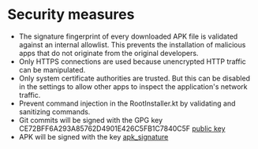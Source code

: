 # Security measures

- The signature fingerprint of every downloaded APK file is validated against an internal allowlist. This
  prevents the installation of malicious apps that do not originate from the original developers.
- Only HTTPS connections are used because unencrypted HTTP traffic can be manipulated.
- Only system certificate authorities are trusted. But this can be disabled in the settings to allow other
  apps to inspect the application's network traffic.
- Prevent command injection in the RootInstaller.kt by validating and sanitizing commands.
- Git commits will be signed with the GPG key
  CE72BFF6A293A85762D4901E426C5FB1C7840C5F [public key](ffupdater_gpg_public.key)
- APK will be signed with the key [apk_signature](../dev/signatures/apk_signature.txt)